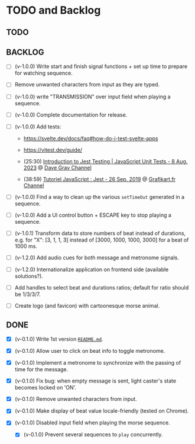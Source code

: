 # TODO and Backlog

## TODO

## BACKLOG

-   [ ] (v-1.0.0) Write start and finish signal functions + set up time to prepare for watching sequence.

-   [ ] Remove unwanted characters from input as they are typed.

-   [ ] (v-1.0.0) write "TRANSMISSION" over input field when playing a sequence.

-   [ ] (v-1.0.0) Complete documentation for release.

-   [ ] (v-1.0.0) Add tests:

    -   https://svelte.dev/docs/faq#how-do-i-test-svelte-apps

    -   https://vitest.dev/guide/

    -   (25:30) [Introduction to Jest Testing | JavaScript Unit Tests - 8 Aug. 2023](https://youtu.be/x6NUZ8dc9Qg) @ [Dave Gray Channel](https://www.youtube.com/channel/UCY38RvRIxYODO4penyxUwTg/videos)

    -   (38:59) [Tutoriel JavaScript : Jest - 26 Sep. 2019](https://youtu.be/_9JTTGI9-K0) @ [Grafikart.fr Channel](https://www.youtube.com/channel/UCj_iGliGCkLcHSZ8eqVNPDQ/videos)

-   [ ] (v-1.0.0) Find a way to clean up the various `setTimeOut` generated in a sequence.

-   [ ] (v-1.0.0) Add a UI control button + ESCAPE key to stop playing a sequence.

-   [ ] (v-1.0.1) Transform data to store numbers of beat instead of durations, e.g. for "X": [3, 1, 1, 3] instead of [3000, 1000, 1000, 3000] for a beat of 1000 ms.

-   [ ] (v-1.2.0) Add audio cues for both message and metronome signals.

-   [ ] (v-1.2.0) Internationalize application on frontend side (available solutions?).

-   [ ] Add handles to select beat and durations ratios; default for ratio should be 1/3/3/7.

-   [ ] Create logo (and favicon) with cartoonesque morse animal.

## DONE

-   [x] (v-0.1.0) Write 1st version [`README.md`](../README.md).

-   [x] (v-0.1.0) Allow user to click on beat info to toggle metronome.

-   [x] (v-0.1.0) Implement a metronome to synchronize with the passing of time for the message.

-   [x] (v-0.1.0) Fix bug: when empty message is sent, light caster's state becomes locked on 'ON'.

-   [x] (v-0.1.0) Remove unwanted characters from input.

-   [x] (v-0.1.0) Make display of beat value locale-friendly (tested on Chrome).

-   [x] (v-0.1.0) Disabled input field when playing the morse sequence.

    -   [x] (v-0.1.0) Prevent several sequences to `play` concurrently.
